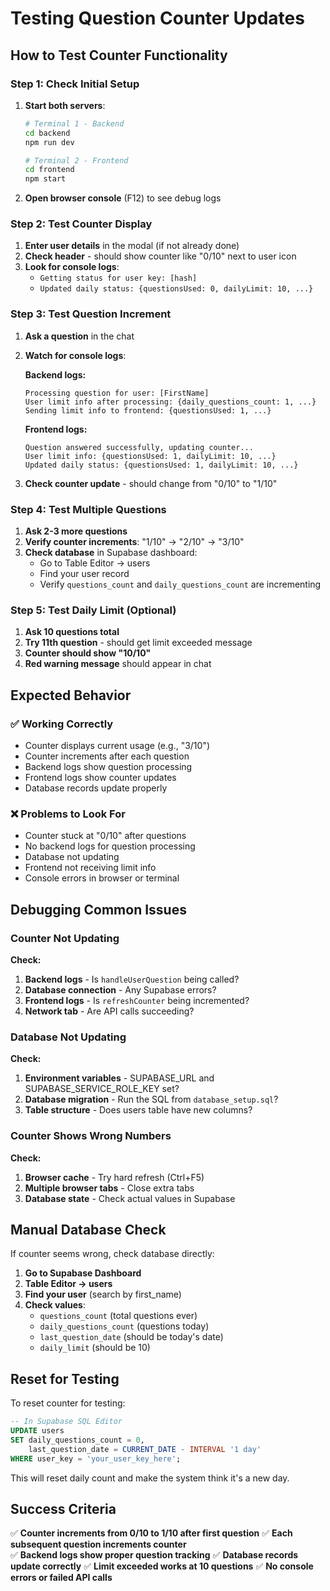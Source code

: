 # Testing Question Counter Updates

## How to Test Counter Functionality

### Step 1: Check Initial Setup
1. **Start both servers**:
   ```bash
   # Terminal 1 - Backend
   cd backend
   npm run dev
   
   # Terminal 2 - Frontend  
   cd frontend
   npm start
   ```

2. **Open browser console** (F12) to see debug logs

### Step 2: Test Counter Display
1. **Enter user details** in the modal (if not already done)
2. **Check header** - should show counter like "0/10" next to user icon
3. **Look for console logs**:
   - `Getting status for user key: [hash]`
   - `Updated daily status: {questionsUsed: 0, dailyLimit: 10, ...}`

### Step 3: Test Question Increment
1. **Ask a question** in the chat
2. **Watch for console logs**:
   
   **Backend logs:**
   ```
   Processing question for user: [FirstName]
   User limit info after processing: {daily_questions_count: 1, ...}
   Sending limit info to frontend: {questionsUsed: 1, ...}
   ```
   
   **Frontend logs:**
   ```
   Question answered successfully, updating counter...
   User limit info: {questionsUsed: 1, dailyLimit: 10, ...}
   Updated daily status: {questionsUsed: 1, dailyLimit: 10, ...}
   ```

3. **Check counter update** - should change from "0/10" to "1/10"

### Step 4: Test Multiple Questions
1. **Ask 2-3 more questions**
2. **Verify counter increments**: "1/10" → "2/10" → "3/10"
3. **Check database** in Supabase dashboard:
   - Go to Table Editor → users
   - Find your user record
   - Verify `questions_count` and `daily_questions_count` are incrementing

### Step 5: Test Daily Limit (Optional)
1. **Ask 10 questions total**
2. **Try 11th question** - should get limit exceeded message
3. **Counter should show "10/10"**
4. **Red warning message** should appear in chat

## Expected Behavior

### ✅ Working Correctly
- Counter displays current usage (e.g., "3/10")
- Counter increments after each question
- Backend logs show question processing
- Frontend logs show counter updates
- Database records update properly

### ❌ Problems to Look For
- Counter stuck at "0/10" after questions
- No backend logs for question processing
- Database not updating
- Frontend not receiving limit info
- Console errors in browser or terminal

## Debugging Common Issues

### Counter Not Updating
**Check:**
1. **Backend logs** - Is `handleUserQuestion` being called?
2. **Database connection** - Any Supabase errors?
3. **Frontend logs** - Is `refreshCounter` being incremented?
4. **Network tab** - Are API calls succeeding?

### Database Not Updating
**Check:**
1. **Environment variables** - SUPABASE_URL and SUPABASE_SERVICE_ROLE_KEY set?
2. **Database migration** - Run the SQL from `database_setup.sql`?
3. **Table structure** - Does users table have new columns?

### Counter Shows Wrong Numbers
**Check:**
1. **Browser cache** - Try hard refresh (Ctrl+F5)
2. **Multiple browser tabs** - Close extra tabs
3. **Database state** - Check actual values in Supabase

## Manual Database Check

If counter seems wrong, check database directly:

1. **Go to Supabase Dashboard**
2. **Table Editor → users**
3. **Find your user** (search by first_name)
4. **Check values**:
   - `questions_count` (total questions ever)
   - `daily_questions_count` (questions today)
   - `last_question_date` (should be today's date)
   - `daily_limit` (should be 10)

## Reset for Testing

To reset counter for testing:

```sql
-- In Supabase SQL Editor
UPDATE users 
SET daily_questions_count = 0, 
    last_question_date = CURRENT_DATE - INTERVAL '1 day'
WHERE user_key = 'your_user_key_here';
```

This will reset daily count and make the system think it's a new day.

## Success Criteria

✅ **Counter increments from 0/10 to 1/10 after first question**
✅ **Each subsequent question increments counter**  
✅ **Backend logs show proper question tracking**
✅ **Database records update correctly**
✅ **Limit exceeded works at 10 questions**
✅ **No console errors or failed API calls**

